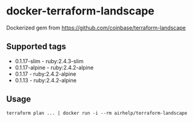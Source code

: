 # docker-terraform-landscape

Dockerized gem from https://github.com/coinbase/terraform-landscape

## Supported tags

* 0.1.17-slim - ruby:2.4.3-slim
* 0.1.17-alpine - ruby:2.4.2-alpine
* 0.1.17 - ruby:2.4.2-alpine
* 0.1.13 - ruby:2.4.2-alpine

## Usage

```
terraform plan ... | docker run -i --rm airhelp/terraform-landscape
```
